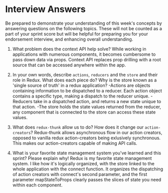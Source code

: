 # Interview Answers
Be prepared to demonstrate your understanding of this week's concepts by answering questions on the following topics. These will not be counted as a part of your sprint score but will be helpful for preparing you for your endorsement interview, and enhancing overall understanding.

1. What problem does the context API help solve?
    While working in applications with numerous components, it becomes cumbersome to pass down data via props. Context API replaces prop drilling with a root source that can be accessed anywhere within the app.

2. In your own words, describe `actions`, `reducers` and the `store` and their role in Redux. What does each piece do? Why is the store known as a 'single source of truth' in a redux application?
    -Actions are objects containing information to be dispatched to a reducer. Each action object contains a specific type, making a dispatch to the reducer unique.
    -Reducers take in a dispatched action, and returns a new state unique to that action.
    -The store holds the state values returned from the reducer, any component that is connected to the store can access these state values.

3. What does `redux-thunk` allow us to do? How does it change our `action-creators`?
    Redux-thunk allows asynchronous flow in our action creators, opposed to vanilla redux action-creators being exlusively synchronous. This makes our action-creators capable of making API calls.

4. What is your favorite state management system you've learned and this sprint? Please explain why!
    Redux is my favorite state management system. I like how it's logically organized, with the store linked to the whole application with the connect function. It organizes the dispatching of action creators with connect's second parameter, and the first parameter mapStateToProps clearly passes the slices of state you need within each component.